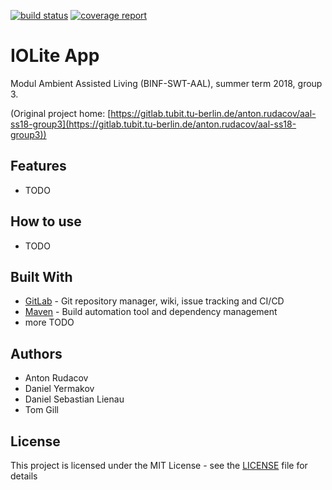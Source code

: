 
[![build status](https://gitlab.tubit.tu-berlin.de/anton.rudacov/aal-ss18-group3/badges/master/build.svg)](https://gitlab.tubit.tu-berlin.de/anton.rudacov/aal-ss18-group3/commits/master)
[![coverage report](https://gitlab.tubit.tu-berlin.de/anton.rudacov/aal-ss18-group3/badges/master/coverage.svg)](https://gitlab.tubit.tu-berlin.de/anton.rudacov/aal-ss18-group3/commits/master)


# IOLite App

Modul Ambient Assisted Living (BINF-SWT-AAL), summer term 2018, group 3.

(Original project home: [https://gitlab.tubit.tu-berlin.de/anton.rudacov/aal-ss18-group3](https://gitlab.tubit.tu-berlin.de/anton.rudacov/aal-ss18-group3))
 
  
## Features

* TODO
 
 
## How to use

* TODO
 
 
## Built With

* [GitLab](https://about.gitlab.com/) - Git repository manager, wiki, issue tracking and CI/CD
* [Maven](https://maven.apache.org/) - Build automation tool and dependency management
* more TODO
 
## Authors

* Anton Rudacov
* Daniel Yermakov
* Daniel Sebastian Lienau 
* Tom Gill


## License

This project is licensed under the MIT License - see the [LICENSE](LICENSE) file for details

